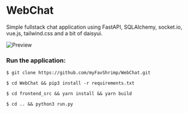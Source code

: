 # WebChat

Simple fullstack chat application using FastAPI, SQLAlchemy, socket.io, vue.js, tailwind.css and a bit of daisyui.

![Preview](https://i.imgur.com/4bPQA0y.gif)

### Run the application:
```shell
$ git clone https://github.com/myFavShrimp/WebChat.git

$ cd WebChat && pip3 install -r requirements.txt

$ cd frontend_src && yarn install && yarn build

$ cd .. && python3 run.py
```
